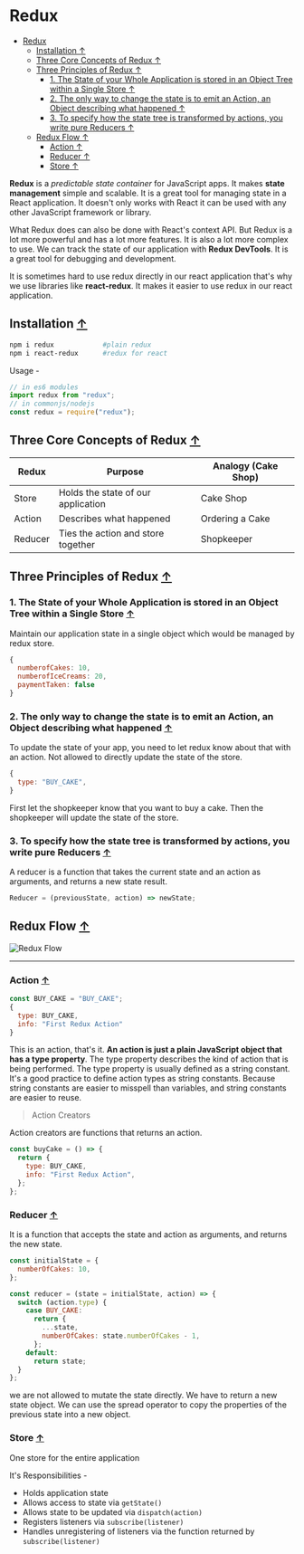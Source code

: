 # Redux

- [Redux](#redux)
  - [Installation ↑](#installation-)
  - [Three Core Concepts of Redux ↑](#three-core-concepts-of-redux-)
  - [Three Principles of Redux ↑](#three-principles-of-redux-)
    - [1. The State of your Whole Application is stored in an Object Tree within a Single Store ↑](#1-the-state-of-your-whole-application-is-stored-in-an-object-tree-within-a-single-store-)
    - [2. The only way to change the state is to emit an Action, an Object describing what happened ↑](#2-the-only-way-to-change-the-state-is-to-emit-an-action-an-object-describing-what-happened-)
    - [3. To specify how the state tree is transformed by actions, you write pure Reducers ↑](#3-to-specify-how-the-state-tree-is-transformed-by-actions-you-write-pure-reducers-)
  - [Redux Flow ↑](#redux-flow-)
    - [Action ↑](#action-)
    - [Reducer ↑](#reducer-)
    - [Store ↑](#store-)

**Redux** is a _predictable_ _state_ _container_ for JavaScript apps. It makes **state management** simple and scalable. It is a great tool for managing state in a React application. It doesn't only works with React it can be used with any other JavaScript framework or library.

What Redux does can also be done with React's context API. But Redux is a lot more powerful and has a lot more features. It is also a lot more complex to use. We can track the state of our application with **Redux DevTools**. It is a great tool for debugging and development.

It is sometimes hard to use redux directly in our react application that's why we use libraries like **react-redux**. It makes it easier to use redux in our react application.

## Installation [↑](#redux)

```bash
npm i redux            #plain redux
npm i react-redux      #redux for react
```

Usage -

```js
// in es6 modules
import redux from "redux";
// in commonjs/nodejs
const redux = require("redux");
```

## Three Core Concepts of Redux [↑](#redux)

| Redux   | Purpose                            | Analogy (Cake Shop) |
| ------- | ---------------------------------- | ------------------- |
| Store   | Holds the state of our application | Cake Shop           |
| Action  | Describes what happened            | Ordering a Cake     |
| Reducer | Ties the action and store together | Shopkeeper          |

## Three Principles of Redux [↑](#redux)

### 1. The State of your Whole Application is stored in an Object Tree within a Single Store [↑](#redux)

Maintain our application state in a single object which would be managed by redux store.

```js
{
  numberofCakes: 10,
  numberofIceCreams: 20,
  paymentTaken: false
}
```

### 2. The only way to change the state is to emit an Action, an Object describing what happened [↑](#redux)

To update the state of your app, you need to let redux know about that with an action.
Not allowed to directly update the state of the store.

```js
{
  type: "BUY_CAKE",
}
```

First let the shopkeeper know that you want to buy a cake. Then the shopkeeper will update the state of the store.

### 3. To specify how the state tree is transformed by actions, you write pure Reducers [↑](#redux)

A reducer is a function that takes the current state and an action as arguments, and returns a new state result.

```js
Reducer = (previousState, action) => newState;
```

## Redux Flow [↑](#redux)

![Redux Flow](https://larsbergqvist.files.wordpress.com/2021/07/redux-flow.png)

---

### Action [↑](#redux)

```js
const BUY_CAKE = "BUY_CAKE";
{
  type: BUY_CAKE,
  info: "First Redux Action"
}
```

This is an action, that's it. **An action is just a plain JavaScript object that has a type property**. The type property describes the kind of action that is being performed. The type property is usually defined as a string constant. It's a good practice to define action types as string constants. Because string constants are easier to misspell than variables, and string constants are easier to reuse.

> Action Creators

Action creators are functions that returns an action.

```js
const buyCake = () => {
  return {
    type: BUY_CAKE,
    info: "First Redux Action",
  };
};
```

### Reducer [↑](#redux)

It is a function that accepts the state and action as arguments, and returns the new state.

```js
const initialState = {
  numberOfCakes: 10,
};

const reducer = (state = initialState, action) => {
  switch (action.type) {
    case BUY_CAKE:
      return {
        ...state,
        numberOfCakes: state.numberOfCakes - 1,
      };
    default:
      return state;
  }
};
```

we are not allowed to mutate the state directly. We have to return a new state object. We can use the spread operator to copy the properties of the previous state into a new object.

### Store [↑](#redux)

One store for the entire application

It's Responsibilities -

- Holds application state
- Allows access to state via `getState()`
- Allows state to be updated via `dispatch(action)`
- Registers listeners via `subscribe(listener)`
- Handles unregistering of listeners via the function returned by `subscribe(listener)`
